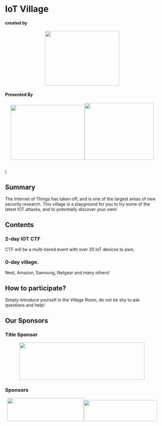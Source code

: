 # IoT Village

#### created by 
<p align="center">
  <img src="https://www.securityevaluators.com/wp-content/themes/IndependentSecurity/images/logo-text.svg" alt="" width="243" height="179" />
</p>

#### Presented By
<p align="center">
  <img src="https://villageidiotlabs.org/assets/images/LM-logo.png" alt="" width="243" height="179" /><img src="https://villageidiotlabs.org/assets/images/epyc_logo_transparent.png" alt="" width="226" height="186" />
</p>

\
\


## Summary
The Internet of Things has taken off, and is one of the largest areas of new security research. This village is a playground for you to try some of the latest IOT attacks, and to potentially discover your own!

## Contents
### 2-day IOT CTF
CTF will be a multi-tiered event with over 20 IoT devices to pwn.

### 0-day village.
Nest, Amazon, Samsung, Netgear and many others!

## How to participate?
Simply introduce yourself in the Village Room, do not be shy to ask questions and help!

## Our Sponsors
### Title Sponsor
<p align="center">
<img src="https://villageidiotlabs.org/assets/images/pmscada-logo-801x236.png" alt="" width="410" height="122" />
</p>

### Sponsors
<p align="center">
<img src="https://villageidiotlabs.org/assets/images/rigelkent-logo-499x151.png" alt="" width="251" height="76" /><img src="https://villageidiotlabs.org/assets/images/bitdefender-logo-501x144.png" alt="" width="240" height="69" />
</p>
